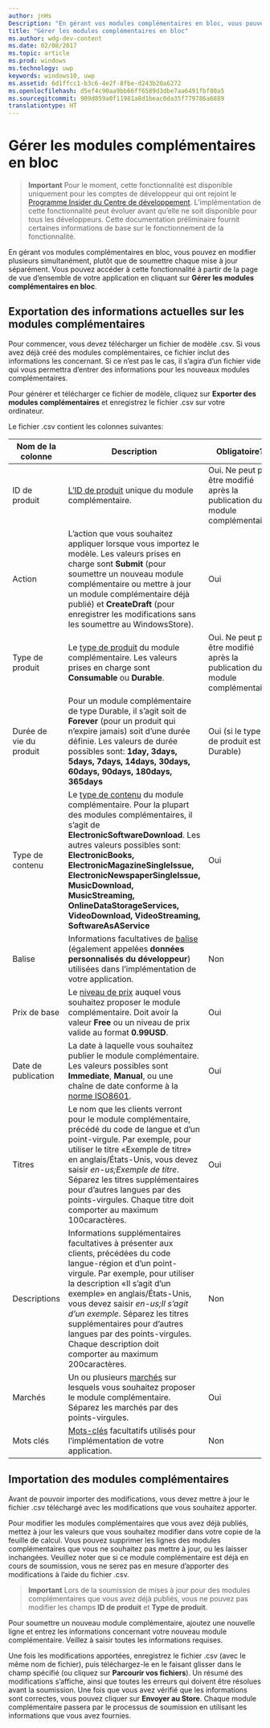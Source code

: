 ```yaml
---
author: jnHs
Description: "En gérant vos modules complémentaires en bloc, vous pouvez en modifier plusieurs simultanément, plutôt que de soumettre chaque mise à jour séparément."
title: "Gérer les modules complémentaires en bloc"
ms.author: wdg-dev-content
ms.date: 02/08/2017
ms.topic: article
ms.prod: windows
ms.technology: uwp
keywords: windows10, uwp
ms.assetid: 6d1ffcc1-b3c6-4e2f-8fbe-d243b20a6272
ms.openlocfilehash: d5ef4c90aa9bb66ff6589d3dbe7aa6491fbf80a5
ms.sourcegitcommit: 909d859a0f11981a8d1beac0da35f779786a6889
translationtype: HT
---
```

# <a name="manage-add-ons-in-bulk"></a>Gérer les modules complémentaires en bloc

> **Important** Pour le moment, cette fonctionnalité est disponible uniquement pour les comptes de développeur qui ont rejoint le [Programme Insider du Centre de développement](dev-center-insider-program.md). L’implémentation de cette fonctionnalité peut évoluer avant qu’elle ne soit disponible pour tous les développeurs. Cette documentation préliminaire fournit certaines informations de base sur le fonctionnement de la fonctionnalité.

En gérant vos modules complémentaires en bloc, vous pouvez en modifier plusieurs simultanément, plutôt que de soumettre chaque mise à jour séparément. Vous pouvez accéder à cette fonctionnalité à partir de la page de vue d’ensemble de votre application en cliquant sur **Gérer les modules complémentaires en bloc**.

## <a name="export-current-add-on-info"></a>Exportation des informations actuelles sur les modules complémentaires

Pour commencer, vous devez télécharger un fichier de modèle .csv. Si vous avez déjà créé des modules complémentaires, ce fichier inclut des informations les concernant. Si ce n’est pas le cas, il s’agira d’un fichier vide qui vous permettra d’entrer des informations pour les nouveaux modules complémentaires.

Pour générer et télécharger ce fichier de modèle, cliquez sur **Exporter des modules complémentaires** et enregistrez le fichier .csv sur votre ordinateur.

Le fichier .csv contient les colonnes suivantes: 

| Nom de la colonne               | Description                            | Obligatoire?      |
|---------------------------|----------------------------------|----------------------|
| ID de produit    |  [L’ID de produit](set-your-add-on-product-id.md#product-id) unique du module complémentaire.  | Oui. Ne peut pas être modifié après la publication du module complémentaire. |
| Action |L’action que vous souhaitez appliquer lorsque vous importez le modèle. Les valeurs prises en charge sont **Submit** (pour soumettre un nouveau module complémentaire ou mettre à jour un module complémentaire déjà publié) et **CreateDraft** (pour enregistrer les modifications sans les soumettre au WindowsStore). |     Oui |
| Type de produit    | Le [type de produit](set-your-add-on-product-id.md#product-type) du module complémentaire. Les valeurs prises en charge sont **Consumable** ou **Durable**. |    Oui. Ne peut pas être modifié après la publication du module complémentaire. |
| Durée de vie du produit    | Pour un module complémentaire de type Durable, il s’agit soit de **Forever** (pour un produit qui n’expire jamais) soit d’une durée définie. Les valeurs de durée possibles sont: **1day, 3days, 5days, 7days, 14days, 30days, 60days, 90days, 180days, 365days**    | Oui (si le type de produit est Durable) |
| Type de contenu    | Le [type de contenu](enter-add-on-properties.md#content-type) du module complémentaire. Pour la plupart des modules complémentaires, il s’agit de **ElectronicSoftwareDownload**. Les autres valeurs possibles sont: **ElectronicBooks, ElectronicMagazineSingleIssue, ElectronicNewspaperSingleIssue, MusicDownload, MusicStreaming, OnlineDataStorageServices, VideoDownload, VideoStreaming, SoftwareAsAService** |    Oui |
| Balise    | Informations facultatives de [balise](enter-add-on-properties.md#custom-developer-data) (également appelées **données personnalisés du développeur**) utilisées dans l’implémentation de votre application. | Non |
| Prix de base    | Le [niveau de prix](set-add-on-pricing-and-availability.md#base-price) auquel vous souhaitez proposer le module complémentaire. Doit avoir la valeur **Free** ou un niveau de prix valide au format **0.99USD**. |    Oui |
| Date de publication    | La date à laquelle vous souhaitez publier le module complémentaire. Les valeurs possibles sont **Immediate**, **Manual**, ou une chaîne de date conforme à la [norme ISO8601](http://go.microsoft.com/fwlink/p/?LinkId=817237). | Oui |
| Titres    | Le nom que les clients verront pour le module complémentaire, précédé du code de langue et d’un point-virgule. Par exemple, pour utiliser le titre «Exemple de titre» en anglais/États-Unis, vous devez saisir *en-us;Exemple de titre*. Séparez les titres supplémentaires pour d’autres langues par des points-virgules. Chaque titre doit comporter au maximum 100caractères.     | Oui |
|Descriptions    | Informations supplémentaires facultatives à présenter aux clients, précédées du code langue-région et d’un point-virgule. Par exemple, pour utiliser la description «Il s’agit d’un exemple» en anglais/États-Unis, vous devez saisir *en-us;Il s’agit d’un exemple*. Séparez les titres supplémentaires pour d’autres langues par des points-virgules. Chaque description doit comporter au maximum 200caractères.    | Non |
| Marchés |    Un ou plusieurs [marchés](define-pricing-and-market-selection.md#windows-store-consumer-markets) sur lesquels vous souhaitez proposer le module complémentaire. Séparez les marchés par des points-virgules. |    Oui |
|Mots clés |    [Mots-clés](enter-add-on-properties.md#keywords) facultatifs utilisés pour l’implémentation de votre application. | Non |

## <a name="import-add-ons"></a>Importation des modules complémentaires

Avant de pouvoir importer des modifications, vous devez mettre à jour le fichier .csv téléchargé avec les modifications que vous souhaitez apporter.

Pour modifier les modules complémentaires que vous avez déjà publiés, mettez à jour les valeurs que vous souhaitez modifier dans votre copie de la feuille de calcul. Vous pouvez supprimer les lignes des modules complémentaires que vous ne souhaitez pas mettre à jour, ou les laisser inchangées. Veuillez noter que si ce module complémentaire est déjà en cours de soumission, vous ne serez pas en mesure d’apporter des modifications à l’aide du fichier .csv.

> **Important** Lors de la soumission de mises à jour pour des modules complémentaires que vous avez déjà publiés, vous ne pouvez pas modifier les champs **ID de produit** et **Type de produit**.

Pour soumettre un nouveau module complémentaire, ajoutez une nouvelle ligne et entrez les informations concernant votre nouveau module complémentaire. Veillez à saisir toutes les informations requises. 

Une fois les modifications apportées, enregistrez le fichier .csv (avec le même nom de fichier), puis téléchargez-le en le faisant glisser dans le champ spécifié (ou cliquez sur **Parcourir vos fichiers**). Un résumé des modifications s’affiche, ainsi que toutes les erreurs qui doivent être résolues avant la soumission. Une fois que vous avez vérifié que les informations sont correctes, vous pouvez cliquer sur **Envoyer au Store**. Chaque module complémentaire passera par le processus de soumission en utilisant les informations que vous avez fournies.


